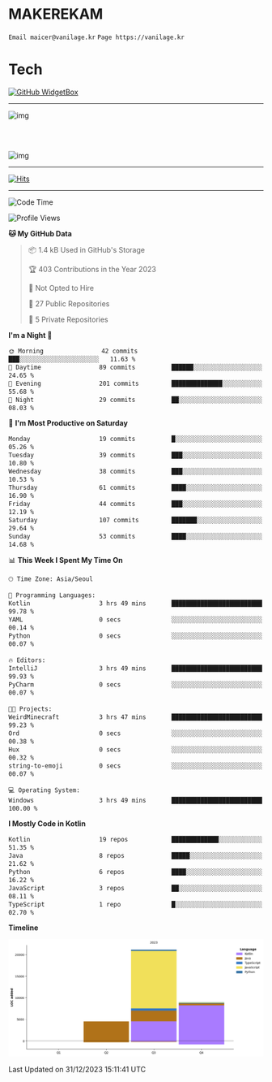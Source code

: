 # MAKEREKAM

`Email maicer@vanilage.kr`
`Page https://vanilage.kr`

# Tech

[![GitHub WidgetBox](https://github-widgetbox.vercel.app/api/skills?languages=python,js,ts,c,cpp,cs,java,kotlin,bash,md,html,css,xml,yaml,swift,powershell,json,R,SQL,php&tools=git,npm,gradle,nodejs,vercel,nginx&includeNames=true&theme=darkmode)](https://github.com/Jurredr/github-widgetbox)

---

![img](https://github-readme-stats.vercel.app/api/top-langs/?username=MAKEREKAM&layout=compact&theme=gruvbox)

<br>
<br>

![img](https://github-readme-stats.vercel.app/api/?username=MAKEREKAM&layout=compact&theme=gruvbox)

---

[![Hits](https://hits.seeyoufarm.com/api/count/incr/badge.svg?url=https%3A%2F%2Fgithub.com%2FMAKEREKAM&count_bg=%234A49D1&title_bg=%23555555&icon=&icon_color=%23E7E7E7&title=방문&edge_flat=false)](https://hits.seeyoufarm.com)

---

<!--START_SECTION:waka-->
![Code Time](http://img.shields.io/badge/Code%20Time-117%20hrs%2037%20mins-blue)

![Profile Views](http://img.shields.io/badge/Profile%20Views-1-blue)

**🐱 My GitHub Data** 

> 📦 1.4 kB Used in GitHub's Storage 
 > 
> 🏆 403 Contributions in the Year 2023
 > 
> 🚫 Not Opted to Hire
 > 
> 📜 27 Public Repositories 
 > 
> 🔑 5 Private Repositories 
 > 
**I'm a Night 🦉** 

```text
🌞 Morning                42 commits          ███░░░░░░░░░░░░░░░░░░░░░░   11.63 % 
🌆 Daytime                89 commits          ██████░░░░░░░░░░░░░░░░░░░   24.65 % 
🌃 Evening                201 commits         ██████████████░░░░░░░░░░░   55.68 % 
🌙 Night                  29 commits          ██░░░░░░░░░░░░░░░░░░░░░░░   08.03 % 
```
📅 **I'm Most Productive on Saturday** 

```text
Monday                   19 commits          █░░░░░░░░░░░░░░░░░░░░░░░░   05.26 % 
Tuesday                  39 commits          ███░░░░░░░░░░░░░░░░░░░░░░   10.80 % 
Wednesday                38 commits          ███░░░░░░░░░░░░░░░░░░░░░░   10.53 % 
Thursday                 61 commits          ████░░░░░░░░░░░░░░░░░░░░░   16.90 % 
Friday                   44 commits          ███░░░░░░░░░░░░░░░░░░░░░░   12.19 % 
Saturday                 107 commits         ███████░░░░░░░░░░░░░░░░░░   29.64 % 
Sunday                   53 commits          ████░░░░░░░░░░░░░░░░░░░░░   14.68 % 
```


📊 **This Week I Spent My Time On** 

```text
🕑︎ Time Zone: Asia/Seoul

💬 Programming Languages: 
Kotlin                   3 hrs 49 mins       █████████████████████████   99.78 % 
YAML                     0 secs              ░░░░░░░░░░░░░░░░░░░░░░░░░   00.14 % 
Python                   0 secs              ░░░░░░░░░░░░░░░░░░░░░░░░░   00.07 % 

🔥 Editors: 
IntelliJ                 3 hrs 49 mins       █████████████████████████   99.93 % 
PyCharm                  0 secs              ░░░░░░░░░░░░░░░░░░░░░░░░░   00.07 % 

🐱‍💻 Projects: 
WeirdMinecraft           3 hrs 47 mins       █████████████████████████   99.23 % 
Ord                      0 secs              ░░░░░░░░░░░░░░░░░░░░░░░░░   00.38 % 
Hux                      0 secs              ░░░░░░░░░░░░░░░░░░░░░░░░░   00.32 % 
string-to-emoji          0 secs              ░░░░░░░░░░░░░░░░░░░░░░░░░   00.07 % 

💻 Operating System: 
Windows                  3 hrs 49 mins       █████████████████████████   100.00 % 
```

**I Mostly Code in Kotlin** 

```text
Kotlin                   19 repos            █████████████░░░░░░░░░░░░   51.35 % 
Java                     8 repos             █████░░░░░░░░░░░░░░░░░░░░   21.62 % 
Python                   6 repos             ████░░░░░░░░░░░░░░░░░░░░░   16.22 % 
JavaScript               3 repos             ██░░░░░░░░░░░░░░░░░░░░░░░   08.11 % 
TypeScript               1 repo              █░░░░░░░░░░░░░░░░░░░░░░░░   02.70 % 
```



**Timeline**

![Lines of Code chart](https://raw.githubusercontent.com/MAKEREKAM/MAKEREKAM/main/assets/bar_graph.png)


 Last Updated on 31/12/2023 15:11:41 UTC
<!--END_SECTION:waka-->

